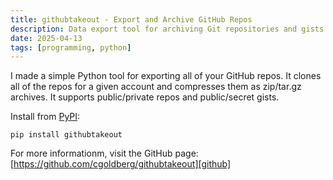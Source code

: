 ```yaml
---
title: githubtakeout - Export and Archive GitHub Repos
description: Data export tool for archiving Git repositories and gists
date: 2025-04-13
tags: [programming, python]
---
```


I made a simple Python tool for exporting all of your GitHub repos. It clones
all of the repos for a given account and compresses them as zip/tar.gz
archives. It supports public/private repos and public/secret gists.

Install from [PyPI][pypi]:

```shell
pip install githubtakeout
```

For more informationm, visit the GitHub page:
[https://github.com/cgoldberg/githubtakeout][github]

[pypi]: https://pypi.org/project/githubtakeout
[github]:  https://github.com/cgoldberg/githubtakeout
